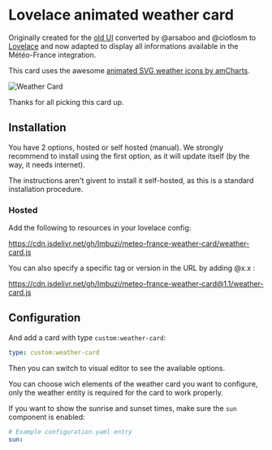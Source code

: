 # Lovelace animated weather card

Originally created for the [old UI](https://community.home-assistant.io/t/custom-ui-weather-state-card-with-a-question/23008) converted by @arsaboo and @ciotlosm to [Lovelace](https://community.home-assistant.io/t/custom-ui-weather-state-card-with-a-question/23008/291) and now adapted to display all informations available in the Météo-France integration.

This card uses the awesome [animated SVG weather icons by amCharts](https://www.amcharts.com/free-animated-svg-weather-icons/).

![Weather Card](https://github.com/Imbuzi/meteo-france-weather-card/blob/master/weather-card.gif?raw=true)

Thanks for all picking this card up.

## Installation

You have 2 options, hosted or self hosted (manual).
We strongly recommend to install using the first option, as it will update itself (by the way, it needs internet).

The instructions aren't givent to install it self-hosted, as this is a standard installation procedure.

### Hosted

Add the following to resources in your lovelace config:

https://cdn.jsdelivr.net/gh/Imbuzi/meteo-france-weather-card/weather-card.js

You can also specify a specific tag or version in the URL by adding @x.x :

https://cdn.jsdelivr.net/gh/Imbuzi/meteo-france-weather-card@1.1/weather-card.js

## Configuration

And add a card with type `custom:weather-card`:

```yaml
type: custom:weather-card
```

Then you can switch to visual editor to see the available options.

You can choose wich elements of the weather card you want to configure, only the weather entity is required for the card to work properly.

If you want to show the sunrise and sunset times, make sure the `sun` component is enabled:

```yaml
# Example configuration.yaml entry
sun:
```
